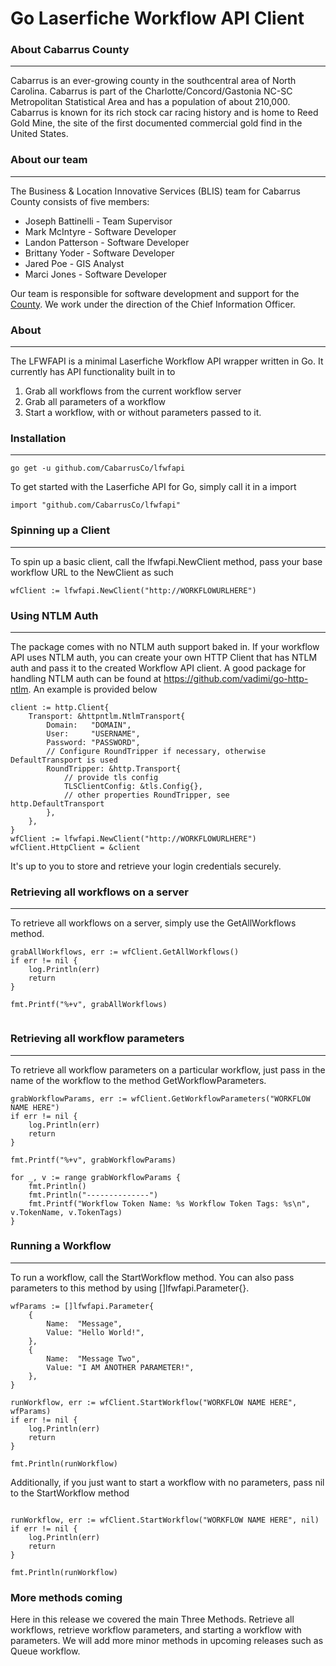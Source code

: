 # Go Laserfiche Workflow API Client

### About Cabarrus County
---
Cabarrus is an ever-growing county in the southcentral area of North Carolina. Cabarrus is part of the Charlotte/Concord/Gastonia NC-SC Metropolitan Statistical Area and has a population of about 210,000. Cabarrus is known for its rich stock car racing history and is home to Reed Gold Mine, the site of the first documented commercial gold find in the United States.

### About our team
---
The Business & Location Innovative Services (BLIS) team for Cabarrus County consists of five members:

+ Joseph Battinelli - Team Supervisor
+ Mark McIntyre - Software Developer
+ Landon Patterson - Software Developer
+ Brittany Yoder - Software Developer
+ Jared Poe - GIS Analyst
+ Marci Jones - Software Developer

Our team is responsible for software development and support for the [County](https://www.cabarruscounty.us/departments/information-technology). We work under the direction of the Chief Information Officer.

### About
---
The LFWFAPI is a minimal Laserfiche Workflow API wrapper written in Go. It currently has API functionality built in to

1. Grab all workflows from the current workflow server
2. Grab all parameters of a workflow
3. Start a workflow, with or without parameters passed to it.

### Installation
---
```
go get -u github.com/CabarrusCo/lfwfapi
```

To get started with the Laserfiche API for Go, simply call it in a import
```
import "github.com/CabarrusCo/lfwfapi"
```

### Spinning up a Client
---
To spin up a basic client, call the lfwfapi.NewClient method, pass your base workflow URL to the NewClient as such

```
wfClient := lfwfapi.NewClient("http://WORKFLOWURLHERE")
```

### Using NTLM Auth
---
The package comes with no NTLM auth support baked in. If your workflow API uses NTLM auth, you can create your own HTTP Client that has NTLM auth and pass it to the created Workflow API client.
A good package for handling NTLM auth can be found at https://github.com/vadimi/go-http-ntlm. An example is provided below

```
client := http.Client{
	Transport: &httpntlm.NtlmTransport{
		Domain:   "DOMAIN",
		User:     "USERNAME",
		Password: "PASSWORD",
		// Configure RoundTripper if necessary, otherwise DefaultTransport is used
		RoundTripper: &http.Transport{
			// provide tls config
			TLSClientConfig: &tls.Config{},
			// other properties RoundTripper, see http.DefaultTransport
		},
	},
}
wfClient := lfwfapi.NewClient("http://WORKFLOWURLHERE")
wfClient.HttpClient = &client
```
It's up to you to store and retrieve your login credentials securely.

### Retrieving all workflows on a server
---
To retrieve all workflows on a server, simply use the GetAllWorkflows method.

```
grabAllWorkflows, err := wfClient.GetAllWorkflows()
if err != nil {
	log.Println(err)
	return
}

fmt.Printf("%+v", grabAllWorkflows)
  
```

### Retrieving all workflow parameters
---
To retrieve all workflow parameters on a particular workflow, just pass in the name of the workflow to the method GetWorkflowParameters.

```
grabWorkflowParams, err := wfClient.GetWorkflowParameters("WORKFLOW NAME HERE")
if err != nil {
	log.Println(err)
	return
}

fmt.Printf("%+v", grabWorkflowParams)

for _, v := range grabWorkflowParams {
	fmt.Println()
	fmt.Println("--------------")
	fmt.Printf("Workflow Token Name: %s Workflow Token Tags: %s\n", v.TokenName, v.TokenTags)
}
```

### Running a Workflow
---
To run a workflow, call the StartWorkflow method. You can also pass parameters to this method by using []lfwfapi.Parameter{}.

```
wfParams := []lfwfapi.Parameter{
	{
		Name:  "Message",
		Value: "Hello World!",
	},
	{
		Name:  "Message Two",
		Value: "I AM ANOTHER PARAMETER!",
	},
}

runWorkflow, err := wfClient.StartWorkflow("WORKFLOW NAME HERE", wfParams)
if err != nil {
	log.Println(err)
	return
}

fmt.Println(runWorkflow)
```

Additionally, if you just want to start a workflow with no parameters, pass nil to the StartWorkflow method
```

runWorkflow, err := wfClient.StartWorkflow("WORKFLOW NAME HERE", nil)
if err != nil {
	log.Println(err)
	return
}

fmt.Println(runWorkflow)
```
### More methods coming
Here in this release we covered the main Three Methods. Retrieve all workflows, retrieve workflow parameters, and starting a workflow with parameters. We will add more minor methods in upcoming releases such as Queue workflow.
